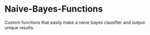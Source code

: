 # Naive-Bayes-Functions
Custom functions that easily make a naive bayes classifier and output unique results. 
